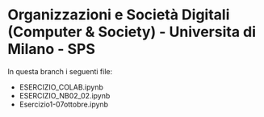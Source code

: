 # Organizzazioni e Società Digitali (Computer & Society) - Universita di Milano - SPS

In questa branch i seguenti file:
- ESERCIZIO_COLAB.ipynb
- ESERCIZIO_NB02_02.ipynb
- Esercizio1-07ottobre.ipynb
